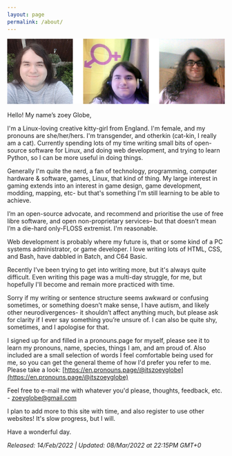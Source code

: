 ```yaml
---
layout: page
permalink: /about/
---
```

![face](https://raw.githubusercontent.com/itszoeyglobe/itszoeyglobe.github.io/main/assets/faces-for-about_bright.jpg)

Hello! My name’s zoey Globe,

I'm a Linux-loving creative kitty-girl from England. I'm female, and my pronouns are she/her/hers. I'm transgender, and otherkin (cat-kin, I really am a cat). Currently spending lots of my time writing small bits of open-source software for Linux, and doing web development, and trying to learn Python, so I can be more useful in doing things. 

Generally I'm quite the nerd, a fan of technology, programming, computer hardware & software, games, Linux, that kind of thing. My large interest in gaming extends into an interest in game design, game development, modding, mapping, etc- but that's something I'm still learning to be able to achieve.

I’m an open-source advocate, and recommend and prioritise the use of free libre software, and open non-proprietary services– but that doesn’t mean I’m a die-hard only-FLOSS extremist. I'm reasonable.

Web development is probably where my future is, that or some kind of a PC systems administrator, or game developer. I love writing lots of HTML, CSS, and Bash, have dabbled in Batch, and C64 Basic.

Recently I’ve been trying to get into writing more, but it's always quite difficult. Even writing this page was a multi-day struggle, for me, but hopefully I'll become and remain more practiced with time.

Sorry if my writing or sentence structure seems awkward or confusing sometimes, or something doesn’t make sense, I have autism, and likely other neurodivergences- it shouldn’t affect anything much, but please ask for clarity if I ever say something you’re unsure of. I can also be quite shy, sometimes, and I apologise for that.

I signed up for and filled in a pronouns.page for myself, please see it to learn my pronouns, name, species, things I am, and am proud of. Also included are a small selection of words I feel comfortable being used for me, so you can get the general theme of how I'd prefer you refer to me. Please take a look: [https://en.pronouns.page/@itszoeyglobe](https://en.pronouns.page/@itszoeyglobe)

Feel free to e-mail me with whatever you'd please, thoughts, feedback, etc. - zoeyglobe@gmail.com

I plan to add more to this site with time, and also register to use other websites! It's slow progress, but I will.

Have a wonderful day.

*Released: 14/Feb/2022 | Updated: 08/Mar/2022 at 22:15PM GMT+0*
